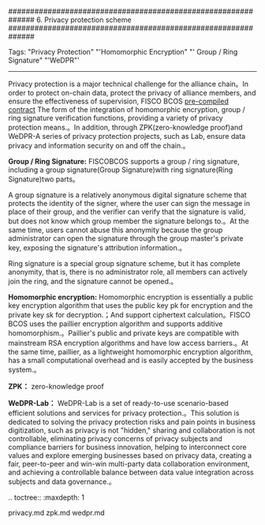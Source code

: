 ##############################################################
6. Privacy protection scheme
##############################################################

Tags: "Privacy Protection" "'Homomorphic Encryption" "' Group / Ring Signature" "'WeDPR"'

----

Privacy protection is a major technical challenge for the alliance chain。In order to protect on-chain data, protect the privacy of alliance members, and ensure the effectiveness of supervision, FISCO BCOS [pre-compiled contract](../../contract_develop/c++_contract/index.md)
The form of the integration of homomorphic encryption, group / ring signature verification functions, providing a variety of privacy protection means.。In addition, through ZPK(zero-knowledge proof)and WeDPR-A series of privacy protection projects, such as Lab, ensure data privacy and information security on and off the chain.。

**Group / Ring Signature:**
FISCOBCOS supports a group / ring signature, including a group signature(Group Signature)with ring signature(Ring Signature)two parts。

A group signature is a relatively anonymous digital signature scheme that protects the identity of the signer, where the user can sign the message in place of their group, and the verifier can verify that the signature is valid, but does not know which group member the signature belongs to.。At the same time, users cannot abuse this anonymity because the group administrator can open the signature through the group master's private key, exposing the signature's attribution information.。

Ring signature is a special group signature scheme, but it has complete anonymity, that is, there is no administrator role, all members can actively join the ring, and the signature cannot be opened.。

**Homomorphic encryption:** 
Homomorphic encryption is essentially a public key encryption algorithm that uses the public key pk for encryption and the private key sk for decryption.；And support ciphertext calculation。FISCO BCOS uses the paillier encryption algorithm and supports additive homomorphism.。Paillier's public and private keys are compatible with mainstream RSA encryption algorithms and have low access barriers.。At the same time, paillier, as a lightweight homomorphic encryption algorithm, has a small computational overhead and is easily accepted by the business system.。

**ZPK：**
zero-knowledge proof


**WeDPR-Lab：**
WeDPR-Lab is a set of ready-to-use scenario-based efficient solutions and services for privacy protection.。This solution is dedicated to solving the privacy protection risks and pain points in business digitization, such as privacy is not "hidden," sharing and collaboration is not controllable, eliminating privacy concerns of privacy subjects and compliance barriers for business innovation, helping to interconnect core values and explore emerging businesses based on privacy data, creating a fair, peer-to-peer and win-win multi-party data collaboration environment, and achieving a controllable balance between data value integration across subjects and data governance.。



.. toctree::
   :maxdepth: 1
 
   privacy.md
   zpk.md
   wedpr.md
